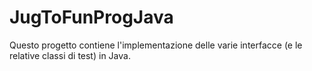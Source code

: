 JugToFunProgJava
===============

Questo progetto contiene l'implementazione delle varie interfacce (e le relative classi di test) in Java.
